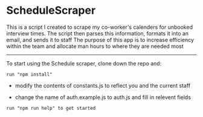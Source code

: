 # ScheduleScraper

This is a script I created to scrape my co-worker's calenders for unbooked interview times.
The script then parses this information, formats it into an email, and sends it to staff
The purpose of this app is to increase efficiency within the team and allocate man hours to where they are needed most 

***

To start using the Schedule scraper, clone down the repo and:
```
run "npm install"
```
* modify the contents of constants.js to reflect you and the current staff

* change the name of auth.example.js to auth.js and fill in relevent fields
```
run "npm run help" to get started
```
